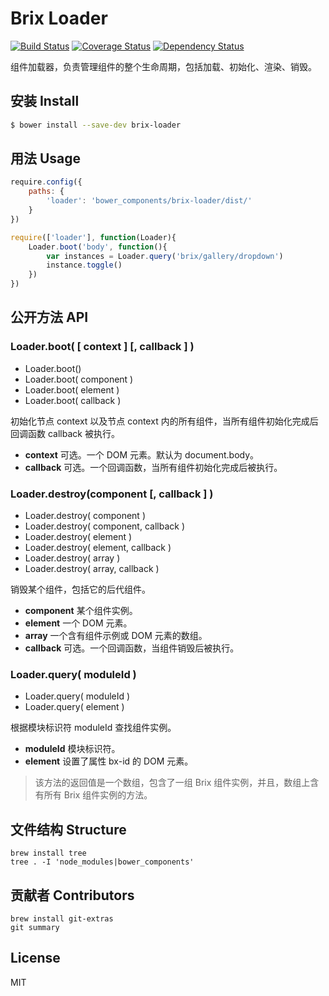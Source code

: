 Brix Loader
===========

[![Build Status](http://img.shields.io/travis/thx/brix-loader.svg?style=flat)](http://travis-ci.org/thx/brix-loader)
[![Coverage Status](https://img.shields.io/coveralls/thx/brix-loader.svg?style=flat)](https://coveralls.io/r/thx/brix-loader?branch=master)
[![Dependency Status](http://img.shields.io/gemnasium/thx/brix-loader.svg?style=flat)](https://gemnasium.com/thx/brix-loader)

<!-- [![Bower version](https://badge.fury.io/bo/brix-loader.svg)](http://badge.fury.io/bo/brix-loader) -->


组件加载器，负责管理组件的整个生命周期，包括加载、初始化、渲染、销毁。

## 安装 Install

```sh
$ bower install --save-dev brix-loader
```

## 用法 Usage


```js
require.config({
    paths: {
        'loader': 'bower_components/brix-loader/dist/'
    }
})

require(['loader'], function(Loader){
    Loader.boot('body', function(){
        var instances = Loader.query('brix/gallery/dropdown')
        instance.toggle()
    })
})
```

## 公开方法 API

### Loader.boot( [ context ] [, callback ] )

* Loader.boot()
* Loader.boot( component )
* Loader.boot( element )
* Loader.boot( callback )

初始化节点 context 以及节点 context 内的所有组件，当所有组件初始化完成后回调函数 callback 被执行。

* **context** 可选。一个 DOM 元素。默认为 document.body。
* **callback** 可选。一个回调函数，当所有组件初始化完成后被执行。

### Loader.destroy(component [, callback ] )

* Loader.destroy( component )
* Loader.destroy( component, callback )
* Loader.destroy( element )
* Loader.destroy( element, callback )
* Loader.destroy( array )
* Loader.destroy( array, callback )

销毁某个组件，包括它的后代组件。

* **component** 某个组件实例。
* **element** 一个 DOM 元素。
* **array** 一个含有组件示例或 DOM 元素的数组。
* **callback** 可选。一个回调函数，当组件销毁后被执行。

### Loader.query( moduleId )

* Loader.query( moduleId )
* Loader.query( element )

根据模块标识符 moduleId 查找组件实例。

* **moduleId** 模块标识符。
* **element** 设置了属性 bx-id 的 DOM 元素。

> 该方法的返回值是一个数组，包含了一组 Brix 组件实例，并且，数组上含有所有 Brix 组件实例的方法。

## 文件结构 Structure

```shell
brew install tree
tree . -I 'node_modules|bower_components'
```

## 贡献者 Contributors

```shell
brew install git-extras
git summary
```

## License

MIT

<!-- 
https://github.com/totorojs/totoro

https://github.com/pahen/madge
    sudo npm -g install madge
    sudo brew install graphviz
    madge --format amd ./src/
    madge --format amd --image ./doc/dependencies.png ./src/
        blue = has dependencies
        green = has no dependencies
        red = has circular dependencies

.editorconfig
    https://github.com/search?o=desc&q=gulp+boilerplate&ref=searchresults&s=stars&type=Repositories&utf8=%E2%9C%93
    https://github.com/sindresorhus/gulp-plugin-boilerplate/

r.js
    sudo npm install -g requirejs
    r.js -o build.js
    https://github.com/jrburke/r.js/blob/master/build/example.build.js
 
 -->